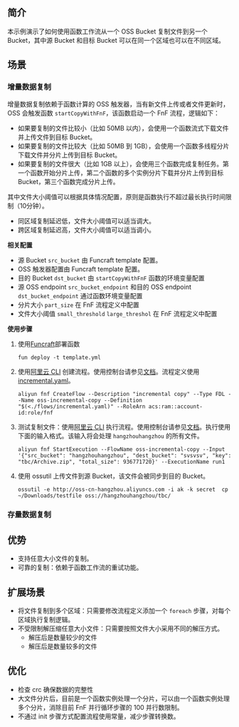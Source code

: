 ## 简介

本示例演示了如何使用函数工作流从一个 OSS Bucket 复制文件到另一个 Bucket，其中源 Bucket 和目标 Bucket 可以在同一个区域也可以在不同区域。


## 场景

### 增量数据复制
增量数据复制依赖于函数计算的 OSS 触发器，当有新文件上传或者文件更新时，OSS 会触发函数 `startCopyWithFnF`，该函数启动一个 FnF 流程，逻辑如下：
* 如果要复制的文件比较小（比如 50MB 以内），会使用一个函数流式下载文件并上传文件到目标 Bucket。
* 如果要复制的文件比较大（比如 50MB 到 1GB），会使用一个函数多线程分片下载文件并分片上传到目标 Bucket。
* 如果要复制的文件很大（比如 1GB 以上），会使用三个函数完成复制任务。第一个函数开始分片上传，第二个函数的多个实例分片下载并分片上传到目标 Bucket，第三个函数完成分片上传。

其中文件大小阈值可以根据具体情况配置，原则是函数执行不超过最长执行时间限制（10分钟）。
* 同区域复制延迟低，文件大小阈值可以适当调大。
* 跨区域复制延迟高，文件大小阈值可以适当调小。

**相关配置**
* 源 Bucket `src_bucket` 由 Funcraft template 配置。
* OSS 触发器配置由 Funcraft template 配置。
* 目的 Bucket `dst_bucket` 由 `startCopyWithFnF` 函数的环境变量配置
* 源 OSS endpoint `src_bucket_endpoint` 和目的 OSS endpoint `dst_bucket_endpoint` 通过函数环境变量配置
* 分片大小 `part_size` 在 FnF 流程定义中配置
* 文件大小阈值 `small_threshold` `large_threshol` 在 FnF 流程定义中配置

**使用步骤**

1. 使用[Funcraft](https://help.aliyun.com/document_detail/64204.html)部署函数

    ```fun deploy -t template.yml```

2. 使用[阿里云 CLI](https://help.aliyun.com/document_detail/122611.html) 创建流程。使用控制台请参见[文档](https://help.aliyun.com/document_detail/124155.html)。流程定义使用[incremental.yaml](./flows/incremental.yaml)。

    ```aliyun fnf CreateFlow --Description "incremental copy" --Type FDL --Name oss-incremental-copy --Definition "$(<./flows/incremental.yaml)" --RoleArn acs:ram::account-id:role/fnf```

3. 测试复制文件：使用[阿里云 CLI](https://help.aliyun.com/document_detail/122611.html) 执行流程。使用控制台请参见[文档](https://help.aliyun.com/document_detail/124156.html)。执行使用下面的输入格式。该输入将会处理 `hangzhouhangzhou` 的所有文件。

    ```aliyun fnf StartExecution --FlowName oss-incremental-copy --Input '{"src_bucket": "hangzhouhangzhou", "dest_bucket": "svsvsv", "key": "tbc/Archive.zip", "total_size": 936771720}' --ExecutionName run1```

4. 使用 ossutil 上传文件到源 Bucket，该文件会被同步到目的 Bucket。

    ```ossutil -e http://oss-cn-hangzhou.aliyuncs.com -i ak -k secret  cp ~/Downloads/testfile oss://hangzhouhangzhou/tbc/```

### 存量数据复制

## 优势
* 支持任意大小文件的复制。
* 可靠的复制：依赖于函数工作流的重试功能。

## 扩展场景
* 将文件复制到多个区域：只需要修改流程定义添加一个 `foreach` 步骤，对每个区域执行复制逻辑。
* 不受限制解压缩任意大小文件：只需要按照文件大小采用不同的解压方式。
    * 解压后是数量较少的文件
    * 解压后是数量较多的文件

## 优化
* 检查 crc 确保数据的完整性
* 大文件分片后，目前是一个函数实例处理一个分片，可以由一个函数实例处理多个分片，消除目前 FnF 并行循环步骤的 100 并行数限制。
* 不通过 init 步骤方式配置流程使用常量，减少步骤转换数。